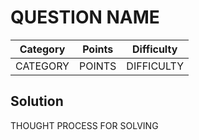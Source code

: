# QUESTION NAME

| Category | Points | Difficulty |
| :------: | :----: | :--------: |
| CATEGORY | POINTS | DIFFICULTY |

## Solution

THOUGHT PROCESS FOR SOLVING
